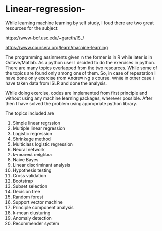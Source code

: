 # Linear-regression-

While learning machine learning by self study, I foud there are two great resources for the subject: 

https://www-bcf.usc.edu/~gareth/ISL/

https://www.coursera.org/learn/machine-learning

The programming assinments given in the former is in R while later is in Octave/Matlab. 
As a python user I decided to do the exercises in python. There are many topics overlapped from the two resources. 
While some of the topics are found only among one of them. So, in case of repeatation I have done only exercise from 
Andrew Ng's course. While in other case I have taken data from ISLR and done the analysis. 

While doing exercise, codes are implemented from first principle and without using any machine learning packages, wherever 
possible. After then I have solved the problem using appropriate python library. 

The topics included are 

01. Simple linear regrssion 
02. Multiple linear regression 
03. Logistic regression
04. Shrinkage method 
05. Multiclass logistic regression 
06. Neural network 
07. k-nearest neighbor 
08. Naive Bayes
09. Linear discriminant analysis 
10. Hypothesis testing 
11. Cross validation 
12. Bootstrap 
13. Subset selection 
14. Decision tree 
15. Random forest 
16. Support vector machine
17. Principle component analysis  
18. k-mean clusturing 
19. Anomaly detection 
20. Recommender system 

